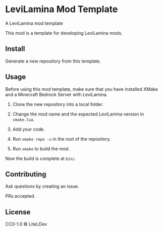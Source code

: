 # LeviLamina Mod Template

A LeviLamina mod template

This mod is a template for developing LeviLamina mods.

## Install

Generate a new repository from this template.

## Usage

Before using this mod template, make sure that you have installed XMake and a Minecraft Bedrock Server with LeviLamina.

1. Clone the new repository into a local folder.

1. Change the mod name and the expected LeviLamina version in `xmake.lua`.

1. Add your code.

1. Run `xmake repo -u` in the root of the repository.

1. Run `xmake` to build the mod.

Now the build is complete at `bin/`.

## Contributing

Ask questions by creating an issue.

PRs accepted.

## License

CC0-1.0 © LiteLDev
